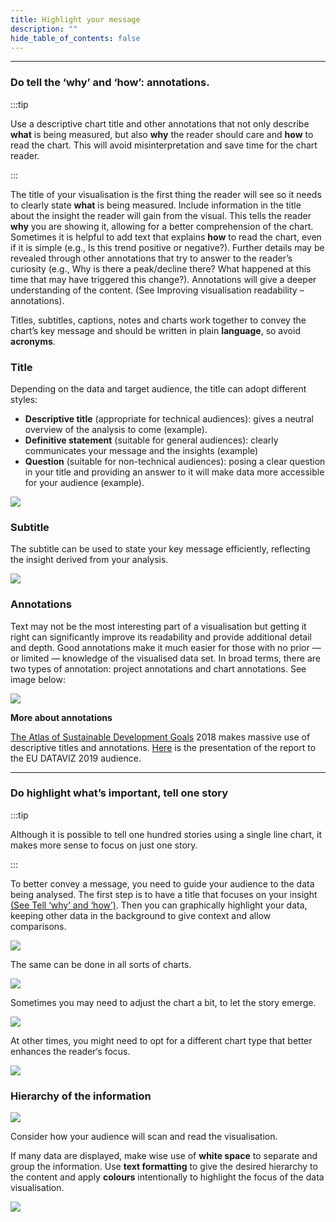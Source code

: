 ```yaml
---
title: Highlight your message
description: ""
hide_table_of_contents: false
---
```


---

### Do tell the ‘why’ and ‘how’: annotations.

:::tip

Use a descriptive chart title and other annotations that not only describe **what** is being measured, but also **why** the reader should care and **how** to read the chart. This will avoid misinterpretation and save time for the chart reader.

:::

The title of your visualisation is the first thing the reader will see so it needs to clearly state **what** is being measured. Include information in the title about the insight the reader will gain from the visual. This tells the reader **why** you are showing it, allowing for a better comprehension of the chart. Sometimes it is helpful to add text that explains **how** to read the chart, even if it is simple (e.g., Is this trend positive or negative?). Further details may be revealed through other annotations that try to answer to the reader’s curiosity (e.g., Why is there a peak/decline there? What happened at this time that may have triggered this change?). Annotations will give a deeper understanding of the content. (See Improving visualisation readability – annotations).

Titles, subtitles, captions, notes and charts work together to convey the chart’s key message and should be written in plain **language**, so avoid **acronyms**.

### Title
Depending on the data and target audience, the title can adopt different styles:

- **Descriptive title** (appropriate for technical audiences): gives a neutral overview of the analysis to come (example).
- **Definitive statement** (suitable for general audiences): clearly communicates your message and the insights (example)
- **Question** (suitable for non-technical audiences): posing a clear question in your title and providing an answer to it will make data more accessible for your audience (example).

<!-- PICTURE -->
![](../webdev/md_components/static/highlight_your_message-title1.png)

### Subtitle
The subtitle can be used to state your key message efficiently, reflecting the insight derived from your analysis.

<!-- PICTURE  -->
![](../webdev/md_components/static/highlight_your_message-subtitle.png)

### Annotations

Text may not be the most interesting part of a visualisation but getting it right can significantly improve its readability and provide additional detail and depth. Good annotations make it much easier for those with no prior — or limited — knowledge of the visualised data set. In broad terms, there are two types of annotation: project annotations and chart annotations. See image below:

<!-- PICTURE  -->
![](../webdev/md_components/static/highlight_your_message-annotations.png)

**More about annotations**

[The Atlas of Sustainable Development Goals](https://openknowledge.worldbank.org/handle/10986/29788) 2018 makes massive use of descriptive titles and annotations. [Here](https://www.youtube.com/watch?t=15947&v=s24eYh2_1X8&feature=youtu.be) is the presentation of the report to the EU DATAVIZ 2019 audience.
<!-- LINK  -->


---

### Do highlight what’s important, tell one story

:::tip

Although it is possible to tell one hundred stories using a single line chart, it makes more sense to focus on just one story.

:::

To better convey a message, you need to guide your audience to the data being analysed. The first step is to have a title that focuses on your insight [(See Tell ‘why’ and ‘how’)](#do-tell-the-why-and-how-annotations). Then you can graphically highlight your data, keeping other data in the background to give context and allow comparisons.

<!-- LINK AND PICTURE -->
![](../webdev/md_components/static/highlight_your_message-do_highlight1.png)

The same can be done in all sorts of charts.
<!-- PICTURE  -->
![](../webdev/md_components/static/highlight_your_message-do_highlight2.png)

Sometimes you may need to adjust the chart a bit, to let the story emerge.
<!-- PICTURE  -->
![](../webdev/md_components/static/highlight_your_message-do_highlight3.png)

At other times, you might need to opt for a different chart type that better enhances the reader‘s focus.
<!-- PICTURE  -->
![](../webdev/md_components/static/highlight_your_message-do_highlight4.png)

### Hierarchy of the information

![](../webdev/md_components/static/highlight_your_message-hierarchy_of_info1.png)
<!-- PICTURE  -->

Consider how your audience will scan and read the visualisation.

If many data are displayed, make wise use of **white space** to separate and group the information. Use **text formatting** to give the desired hierarchy to the content and apply **colours** intentionally to highlight the focus of the data visualisation.

![](../webdev/md_components/static/highlight_your_message-hierarchy_of_info2.png)
<!-- PICTURE  -->
